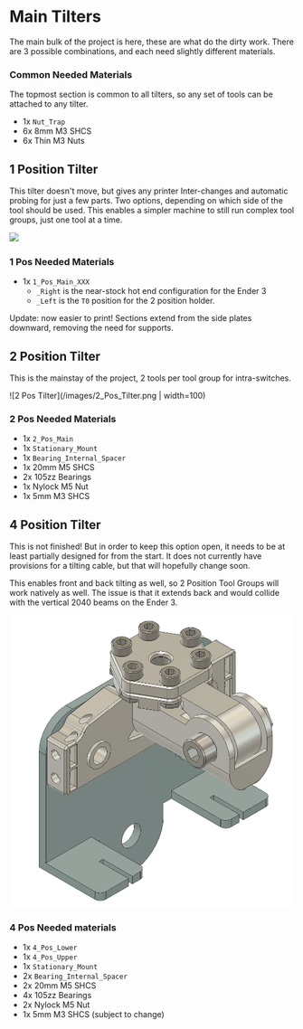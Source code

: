 # Main Tilters

The main bulk of the project is here, these are what do the dirty work.
There are 3 possible combinations, and each need slightly different materials.

### Common Needed Materials

The topmost section is common to all tilters, so any set of tools can be attached to any tilter.

* 1x `Nut_Trap`
* 6x 8mm M3 SHCS
* 6x Thin M3 Nuts

## 1 Position Tilter

This tilter doesn't move, but gives any printer Inter-changes and automatic probing for just a few parts.
Two options, depending on which side of the tool should be used.
This enables a simpler machine to still run complex tool groups, just one tool at a time.

<!-- ![1 Pos Right](/images/1_Pos_Right.png ) ![1 Pos Left](/images/1_Pos_Left.png) -->

<img src="/image/1_Pos_Right.png" width="100"/>

### 1 Pos Needed Materials

- 1x `1_Pos_Main_XXX`
    - `_Right` is the near-stock hot end configuration for the Ender 3
    - `_Left` is the `T0` position for the 2 position holder.

Update: now easier to print!  Sections extend from the side plates downward, removing the need for supports.

## 2 Position Tilter

This is the mainstay of the project, 2 tools per tool group for intra-switches.

![2 Pos Tilter](/images/2_Pos_Tilter.png | width=100)

### 2 Pos Needed Materials

* 1x `2_Pos_Main`
* 1x `Stationary_Mount`
* 1x `Bearing_Internal_Spacer`
* 1x 20mm M5 SHCS
* 2x 105zz Bearings
* 1x Nylock M5 Nut
* 1x 5mm M3 SHCS

## 4 Position Tilter

This is not finished!
But in order to keep this option open, it needs to be at least partially designed for from the start.
It does not currently have provisions for a tilting cable, but that will hopefully change soon.

This enables front and back tilting as well, so 2 Position Tool Groups will work natively as well. 
The issue is that it extends back and would collide with the vertical 2040 beams on the Ender 3.

![4 Pos Tilter](/images/4_Pos_Tilter.png)

### 4 Pos Needed materials

* 1x `4_Pos_Lower`
* 1x `4_Pos_Upper`
* 1x `Stationary_Mount`
* 2x `Bearing_Internal_Spacer`
* 2x 20mm M5 SHCS
* 4x 105zz Bearings
* 2x Nylock M5 Nut
* 1x 5mm M3 SHCS (subject to change)